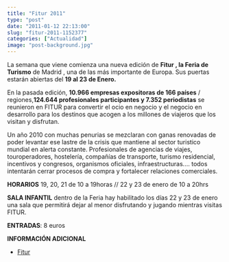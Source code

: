 ```yaml
---
title: "Fitur 2011"
type: "post"
date: "2011-01-12 22:13:00"
slug: "fitur-2011-1152377"
categories: ["Actualidad"]
image: "post-background.jpg"
---
```


La semana que viene comienza una nueva edición de **Fitur , la Feria de Turismo** de Madrid , una de las más importante de Europa. Sus puertas estarán abiertas del **19 al 23 de Enero.**

En la pasada edición, **10.966 empresas expositoras de 166 países** / regiones,**124.644 profesionales participantes y 7.352 periodistas** se reunieron en FITUR para convertir el ocio en negocio y el negocio en desarrollo para los destinos que acogen a los millones de viajeros que los visitan y disfrutan.

Un año 2010 con muchas penurias se mezclaran con ganas renovadas de poder levantar ese lastre de la crisis que mantiene al sector turistico mundial en alerta constante. Profesionales de agencias de viajes, touroperadores, hostelería, compañías de transporte, turismo residencial, incentivos y congresos, organismos oficiales, infraestructuras.... todos intentarán cerrar procesos de compra y fortalecer relaciones comerciales.

**HORARIOS** 19, 20, 21 de 10 a 19horas // 22 y 23 de enero de 10 a 20hrs

**SALA INFANTIL** dentro de la Feria hay habilitado los días 22 y 23 de enero una sala que permitirá dejar al menor disfrutando y jugando mientras visitas FITUR.

**ENTRADAS**: 8 euros

**INFORMACIÓN ADICIONAL**

- [Fitur](http://www.ifema.es/ferias/fitur/default.html)